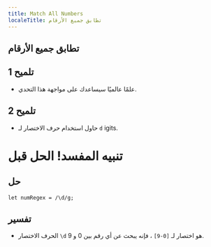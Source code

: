 ```yaml
---
title: Match All Numbers
localeTitle: تطابق جميع الأرقام
---
```

## تطابق جميع الأرقام

## تلميح 1

*   علمًا عالميًا سيساعدك على مواجهة هذا التحدي.

## تلميح 2

*   حاول استخدام حرف الاختصار لـ `d` igits.

# تنبيه المفسد! الحل قبل

## حل

 `let numRegex = /\d/g; 
` 

## تفسير

*   الحرف الاختصار `\d` هو اختصار لـ `[0-9]` ، فإنه يبحث عن أي رقم بين 0 و 9.